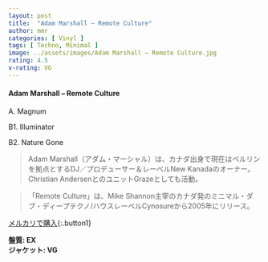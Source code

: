 ```yaml
---
layout: post
title:  "Adam Marshall – Remote Culture"
author: mmr
categories: [ Vinyl ]
tags: [ Techno, Minimal ]
image: ../assets/images/Adam Marshall – Remote Culture.jpg
rating: 4.5
v-rating: VG
---
```


#### Adam Marshall – Remote Culture

A. Magnum

B1. Illuminator

B2. Nature Gone

> Adam Marshall（アダム・マーシャル）は、カナダ出身で現在はベルリンを拠点とするDJ／プロデューサー＆レーベルNew Kanadaのオーナー。Christian AndersenとのユニットGrazeとしても活動。

> 「Remote Culture」は、Mike Shannon主宰のカナダ発のミニマル・ダブ・ディープテクノ/ハウスレーベルCynosureから2005年にリリース。

[メルカリで購入](https://jp.mercari.com/item/m22710623242){:.button1}

<div class="mt-4 mb-4 d-flex align-items-center">
<strong class="mr-1">盤質: EX</strong>
</div>
<div class="mt-4 mb-4 d-flex align-items-center">
<strong class="mr-1">ジャケット: VG</strong>
</div>
